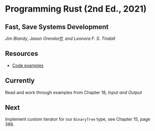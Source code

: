 
# Programming Rust (2nd Ed., 2021)

## Fast, Save Systems Development

*Jim Blandy, Jason Orendorff, and Leonora F. S. Tindall*

## Resources

* [Code examples](https://github.com/ProgrammingRust)


## Currently

Read and work through examples from Chapter 18, *Input and Output*

## Next

Implement custom iterator for our `BinaryTree` type, see Chapter 15, page 388.
